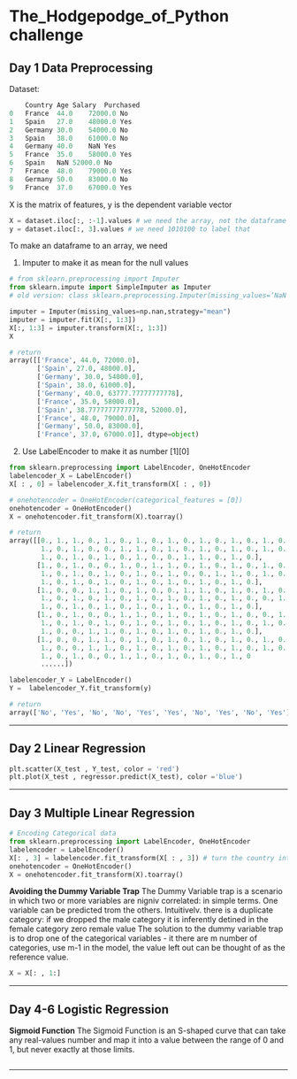 # The_Hodgepodge_of_Python challenge

## Day 1 Data Preprocessing

Dataset:
``` python
	Country	Age	Salary	Purchased
0	France	44.0	72000.0	No
1	Spain	27.0	48000.0	Yes
2	Germany	30.0	54000.0	No
3	Spain	38.0	61000.0	No
4	Germany	40.0	NaN	Yes
5	France	35.0	58000.0	Yes
6	Spain	NaN	52000.0	No
7	France	48.0	79000.0	Yes
8	Germany	50.0	83000.0	No
9	France	37.0	67000.0	Yes
```
X is the matrix of features, y is the dependent variable vector

``` python
X = dataset.iloc[:, :-1].values # we need the array, not the dataframe
y = dataset.iloc[:, 3].values # we need 1010100 to label that
```



To make an dataframe to an array, we need
1. Imputer to make it as mean for the null values
``` python
# from sklearn.preprocessing import Imputer
from sklearn.impute import SimpleImputer as Imputer
# old version: class sklearn.preprocessing.Imputer(missing_values=’NaN’, strategy=’mean’, axis=0, verbose=0, copy=True)  https://blog.csdn.net/weixin_43582443/article/details/111145027

imputer = Imputer(missing_values=np.nan,strategy="mean")
imputer = imputer.fit(X[:, 1:3])
X[:, 1:3] = imputer.transform(X[:, 1:3])
X

# return
array([['France', 44.0, 72000.0],
       ['Spain', 27.0, 48000.0],
       ['Germany', 30.0, 54000.0],
       ['Spain', 38.0, 61000.0],
       ['Germany', 40.0, 63777.77777777778],
       ['France', 35.0, 58000.0],
       ['Spain', 38.77777777777778, 52000.0],
       ['France', 48.0, 79000.0],
       ['Germany', 50.0, 83000.0],
       ['France', 37.0, 67000.0]], dtype=object)
```
2. Use LabelEncoder to make it as number [1][0]

``` python
from sklearn.preprocessing import LabelEncoder, OneHotEncoder
labelencoder_X = LabelEncoder()
X[ : , 0] = labelencoder_X.fit_transform(X[ : , 0])

# onehotencoder = OneHotEncoder(categorical_features = [0])
onehotencoder = OneHotEncoder()
X = onehotencoder.fit_transform(X).toarray()

# return
array([[0., 1., 1., 0., 1., 0., 1., 0., 1., 0., 1., 0., 1., 0., 1., 0.,
        1., 0., 1., 0., 0., 1., 1., 0., 1., 0., 1., 0., 1., 0., 1., 0.,
        1., 0., 1., 0., 1., 0., 1., 0., 0., 1., 1., 0., 1., 0.],
       [1., 0., 1., 0., 0., 1., 0., 1., 1., 0., 1., 0., 1., 0., 1., 0.,
        1., 0., 1., 0., 1., 0., 1., 0., 1., 0., 0., 1., 1., 0., 1., 0.,
        1., 0., 1., 0., 1., 0., 1., 0., 1., 0., 1., 0., 1., 0.],
       [1., 0., 0., 1., 1., 0., 1., 0., 0., 1., 1., 0., 1., 0., 1., 0.,
        1., 0., 1., 0., 1., 0., 1., 0., 1., 0., 1., 0., 1., 0., 0., 1.,
        1., 0., 1., 0., 1., 0., 1., 0., 1., 0., 1., 0., 1., 0.],
       [1., 0., 1., 0., 0., 1., 1., 0., 1., 0., 1., 0., 1., 0., 0., 1.,
        1., 0., 1., 0., 1., 0., 1., 0., 1., 0., 1., 0., 1., 0., 1., 0.,
        1., 0., 0., 1., 1., 0., 1., 0., 1., 0., 1., 0., 1., 0.],
       [1., 0., 0., 1., 1., 0., 1., 0., 1., 0., 1., 0., 1., 0., 1., 0.,
        1., 0., 0., 1., 1., 0., 1., 0., 1., 0., 1., 0., 1., 0., 1., 0.,
        1., 0., 1., 0., 0., 1., 1., 0., 1., 0., 1., 0., 1., 0
        ......])

labelencoder_Y = LabelEncoder()
Y =  labelencoder_Y.fit_transform(y)

# return
array(['No', 'Yes', 'No', 'No', 'Yes', 'Yes', 'No', 'Yes', 'No', 'Yes'])
```

---
## Day 2 Linear Regression
``` python
plt.scatter(X_test , Y_test, color = 'red')
plt.plot(X_test , regressor.predict(X_test), color ='blue')
```
---
## Day 3 Multiple Linear Regression

``` python
# Encoding Categorical data
from sklearn.preprocessing import LabelEncoder, OneHotEncoder
labelencoder = LabelEncoder()
X[: , 3] = labelencoder.fit_transform(X[ : , 3]) # turn the country into array of numbers
onehotencoder = OneHotEncoder()
X = onehotencoder.fit_transform(X).toarray()
```


**Avoiding the Dummy Variable Trap**
The Dummy Variable trap is a scenario in which two or more variables are nigniv correlated: in simple terms. 
One variable can be predicted trom the others. Intuitivelv. there is a duplicate category: if we dropped the male category it is inferently detined in the female category zero remale value The solution to the dummy variable trap is to drop one of the categorical variables - it there are m number of categories,  use m-1 in the model, the value left out can be thought of as the reference value.

``` python
X = X[: , 1:] 
```

---
## Day 4-6 Logistic Regression

**Sigmoid Function**
The Sigmoid Function is an S-shaped curve that can take any real-values number and map it into a value between the range of 0 and 1, but never exactly at those limits.

``` python


```


---